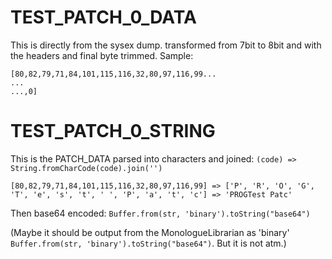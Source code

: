 # TEST_PATCH_0_DATA
This is directly from the sysex dump. transformed from 7bit to 8bit and with the headers and final byte trimmed.
Sample: 
```
[80,82,79,71,84,101,115,116,32,80,97,116,99...
...
...,0]
```

# TEST_PATCH_0_STRING

This is the PATCH_DATA parsed into characters and joined: `(code) => String.fromCharCode(code).join('')`
```
[80,82,79,71,84,101,115,116,32,80,97,116,99] => ['P', 'R', 'O', 'G', 'T', 'e', 's', 't', ' ', 'P', 'a', 't', 'c'] => 'PROGTest Patc'
```
Then base64 encoded: `Buffer.from(str, 'binary').toString("base64")`

(Maybe it should be output from the MonologueLibrarian as 'binary' `Buffer.from(str, 'binary').toString("base64")`. But it is not atm.)
